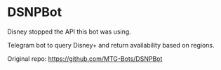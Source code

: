 # DSNPBot

Disney stopped the API this bot was using.

Telegram bot to query Disney+ and return availability based on regions.

Original repo: https://github.com/MTG-Bots/DSNPBot
